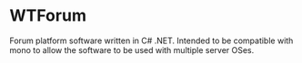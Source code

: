 WTForum
=======

Forum platform software written in C# .NET. Intended to be compatible with mono to allow the software to be used with multiple server OSes.
